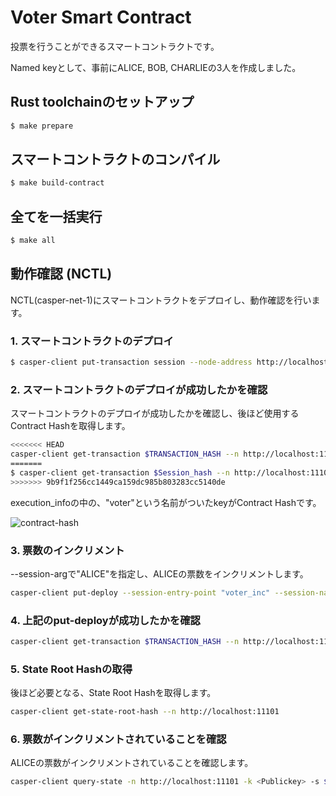 # Voter Smart Contract

投票を行うことができるスマートコントラクトです。

Named keyとして、事前にALICE, BOB, CHARLIEの3人を作成しました。

## Rust toolchainのセットアップ
```bash
$ make prepare
```

## スマートコントラクトのコンパイル
```bash
$ make build-contract
```

## 全てを一括実行
```bash
$ make all
```

## 動作確認 (NCTL)

NCTL(casper-net-1)にスマートコントラクトをデプロイし、動作確認を行います。

### 1. スマートコントラクトのデプロイ

```bash
$ casper-client put-transaction session --node-address http://localhost:11101 --chain-name casper-net-1 --secret-key /casper-nctl/assets/net-1/faucet/secret_key.pem --payment-amount 50000000000 --wasm-path /voter/target/wasm32-unknown-unknown/release/voter-define.wasm --gas-price-tolerance 10 --install-upgrade  --session-entry-point call --standard-payment true
```

### 2. スマートコントラクトのデプロイが成功したかを確認

スマートコントラクトのデプロイが成功したかを確認し、後ほど使用するContract Hashを取得します。

```bash
<<<<<<< HEAD
casper-client get-transaction $TRANSACTION_HASH --n http://localhost:11101 
=======
$ casper-client get-transaction $Session_hash --n http://localhost:11101
>>>>>>> 9b9f1f256cc1449ca159dc985b803283cc5140de
```

execution_infoの中の、"voter"という名前がついたkeyがContract Hashです。

![contract-hash](./image/contract-hash.png)

### 3. 票数のインクリメント

--session-argで"ALICE"を指定し、ALICEの票数をインクリメントします。

```bash
casper-client put-deploy --session-entry-point "voter_inc" --session-name "voter" --session-arg=candidate_name:"string='ALICE'" --payment-amount 5000000000 --chain-name casper-net-1 --n http://localhost:11101 --secret-key /casper-nctl/assets/net-1/faucet/secret_key.pem
```

### 4. 上記のput-deployが成功したかを確認

```bash
casper-client get-transaction $TRANSACTION_HASH --n http://localhost:11101 
```

### 5. State Root Hashの取得

後ほど必要となる、State Root Hashを取得します。

```bash
casper-client get-state-root-hash --n http://localhost:11101
```

### 6. 票数がインクリメントされていることを確認

ALICEの票数がインクリメントされていることを確認します。

```bash
casper-client query-state -n http://localhost:11101 -k <Publickey> -s $STATE_ROOT_HASH -q "voter/ALICE" | jq -r
```

